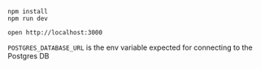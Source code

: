 ```
npm install
npm run dev
```

```
open http://localhost:3000
```

`POSTGRES_DATABASE_URL` is the env variable expected for connecting to the Postgres DB
